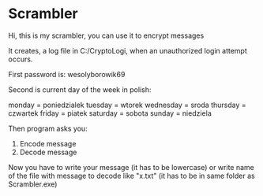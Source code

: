 # Scrambler

Hi, this is my scrambler, you can use it to encrypt messages

It creates, a log file in C:/CryptoLogi, when an unauthorized login attempt occurs.

First password is: wesolyborowik69

Second is current day of the week in polish:

monday = poniedzialek
tuesday = wtorek
wednesday = sroda
thursday = czwartek
friday = piatek
saturday = sobota
sunday = niedziela

Then program asks you:
1. Encode message
2. Decode message

Now you have to write your message (it has to be lowercase) or write name of the file with message to decode like "x.txt" (it has to be in same folder as Scrambler.exe)


